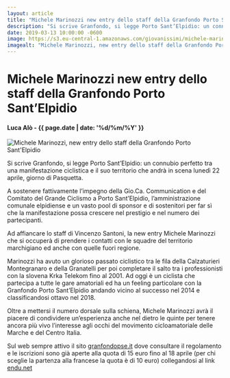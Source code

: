 ```yaml
---
layout: article
title: "Michele Marinozzi new entry dello staff della Granfondo Porto Sant’Elpidio"
description: "Si scrive Granfondo, si legge Porto Sant’Elpidio: un connubio perfetto tra una manifestazione ciclistica e il suo territorio che andrà in scena lunedì 22 aprile, giorno di Pasquetta."
date: 2019-03-13 10:00:00 -0600
image: https://s3.eu-central-1.amazonaws.com/giovanissimi/michele-marinozzi.jpg
imagealt: "Michele Marinozzi, new entry dello staff della Granfondo Porto Sant'Elpidio"
---
```


# Michele Marinozzi new entry dello staff della Granfondo Porto Sant’Elpidio

#### Luca Alò - {{ page.date | date: '%d/%m/%Y' }}

![Michele Marinozzi, new entry dello staff della Granfondo Porto Sant'Elpidio](https://s3.eu-central-1.amazonaws.com/giovanissimi/michele-marinozzi.jpg)

Si scrive Granfondo, si legge Porto Sant’Elpidio: un connubio perfetto tra una manifestazione ciclistica e il suo territorio che andrà in scena lunedì 22 aprile, giorno di Pasquetta.

A sostenere fattivamente l’impegno della Gio.Ca. Communication e del Comitato del Grande Ciclismo a Porto Sant’Elpidio, l’amministrazione comunale elpidiense e un vasto pool di sponsor e di sostenitori per far sì che la manifestazione possa crescere nel prestigio e nel numero dei partecipanti.

Ad affiancare lo staff di Vincenzo Santoni, la new entry Michele Marinozzi che si occuperà di prendere i contatti con le squadre del territorio marchigiano ed anche con quelle fuori regione.

Marinozzi ha avuto un glorioso passato ciclistico tra le fila della Calzaturieri Montegranaro e della Granatelli per poi completare il salto tra i professionisti con la slovena Krka Telekom fino al 2001. Ad oggi è un ciclista che partecipa a tutte le gare amatoriali ed ha un feeling particolare con la Granfondo Porto Sant’Elpidio andando vicino al successo nel 2014 e classificandosi ottavo nel 2018.

Oltre a mettersi il numero dorsale sulla schiena, Michele Marinozzi avrà il piacere di condividere un’esperienza anche nel dietro le quinte per tenere ancora più vivo l’interesse agli occhi del movimento cicloamatoriale delle Marche e del Centro Italia.

Sul web sempre attivo il sito [granfondopse.it](http://granfondopse.it/) dove consultare il regolamento e le iscrizioni sono già aperte alla quota di 15 euro fino al 18 aprile (per chi sceglie la partenza alla francese la quota è di 10 euro) collegandosi al link [endu.net](https://www.endu.net/it/events/granfondo-internazionale-citta-di-porto-santelpidio/entry)